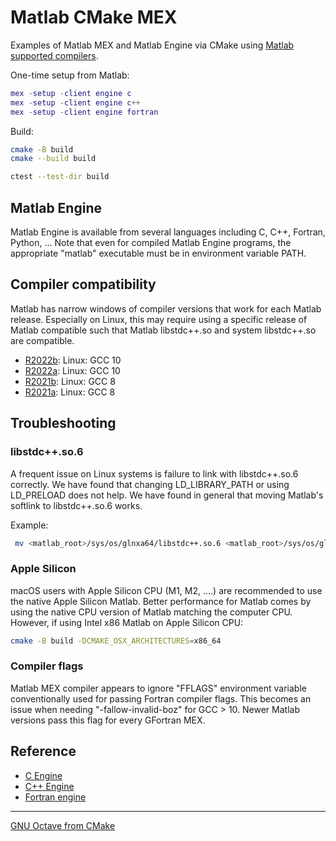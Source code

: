 # Matlab CMake MEX

Examples of Matlab MEX and Matlab Engine via CMake using
[Matlab supported compilers](https://www.mathworks.com/support/requirements/supported-compilers.html).

One-time setup from Matlab:

```matlab
mex -setup -client engine c
mex -setup -client engine c++
mex -setup -client engine fortran
```

Build:

```sh
cmake -B build
cmake --build build

ctest --test-dir build
```

## Matlab Engine

Matlab Engine is available from several languages including C, C++, Fortran, Python, ...
Note that even for compiled Matlab Engine programs, the appropriate "matlab" executable must be in environment variable PATH.

## Compiler compatibility

Matlab has narrow windows of compiler versions that work for each Matlab release.
Especially on Linux, this may require using a specific release of Matlab compatible such that Matlab libstdc++.so and system libstdc++.so are compatible.

* [R2022b](https://www.mathworks.com/support/requirements/supported-compilers-linux.html): Linux: GCC 10
* [R2022a](https://www.mathworks.com/content/dam/mathworks/mathworks-dot-com/support/sysreq/files/system-requirements-release-2022a-supported-compilers.pdf): Linux: GCC 10
* [R2021b](https://www.mathworks.com/content/dam/mathworks/mathworks-dot-com/support/sysreq/files/system-requirements-release-2021b-supported-compilers.pdf): Linux: GCC 8
* [R2021a](https://www.mathworks.com/content/dam/mathworks/mathworks-dot-com/support/sysreq/files/system-requirements-release-2021a-supported-compilers.pdf): Linux: GCC 8

## Troubleshooting

### libstdc++.so.6

A frequent issue on Linux systems is failure to link with libstdc++.so.6 correctly.
We have found that changing LD_LIBRARY_PATH or using LD_PRELOAD does not help.
We have found in general that moving Matlab's softlink to libstdc++.so.6 works.

Example:

```sh
 mv <matlab_root>/sys/os/glnxa64/libstdc++.so.6 <matlab_root>/sys/os/glnxa64/libstdc++.so.6.bak
```

### Apple Silicon

macOS users with Apple Silicon CPU (M1, M2, ....) are recommended to use the native Apple Silicon Matlab.
Better performance for Matlab comes by using the native CPU version of Matlab matching the computer CPU.
However, if using Intel x86 Matlab on Apple Silicon CPU:

```sh
cmake -B build -DCMAKE_OSX_ARCHITECTURES=x86_64
```

### Compiler flags

Matlab MEX compiler appears to ignore "FFLAGS" environment variable conventionally used for passing Fortran compiler flags.
This becomes an issue when needing "-fallow-invalid-boz" for GCC > 10.
Newer Matlab versions pass this flag for every GFortran MEX.

## Reference

* [C Engine](https://www.mathworks.com/help/matlab/calling-matlab-engine-from-c-programs-1.html)
* [C++ Engine](https://www.mathworks.com/help/matlab/calling-matlab-engine-from-cpp-programs.html)
* [Fortran engine](https://www.mathworks.com/help/matlab/calling-matlab-engine-from-fortran-programs.html)

---

[GNU Octave from CMake](https://github.com/scivision/octave-cmake-mex)

